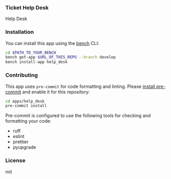 ### Ticket Help Desk

Help Desk

### Installation

You can install this app using the [bench](https://github.com/frappe/bench) CLI:

```bash
cd $PATH_TO_YOUR_BENCH
bench get-app $URL_OF_THIS_REPO --branch develop
bench install-app help_desk
```

### Contributing

This app uses `pre-commit` for code formatting and linting. Please [install pre-commit](https://pre-commit.com/#installation) and enable it for this repository:

```bash
cd apps/help_desk
pre-commit install
```

Pre-commit is configured to use the following tools for checking and formatting your code:

- ruff
- eslint
- prettier
- pyupgrade

### License

mit
